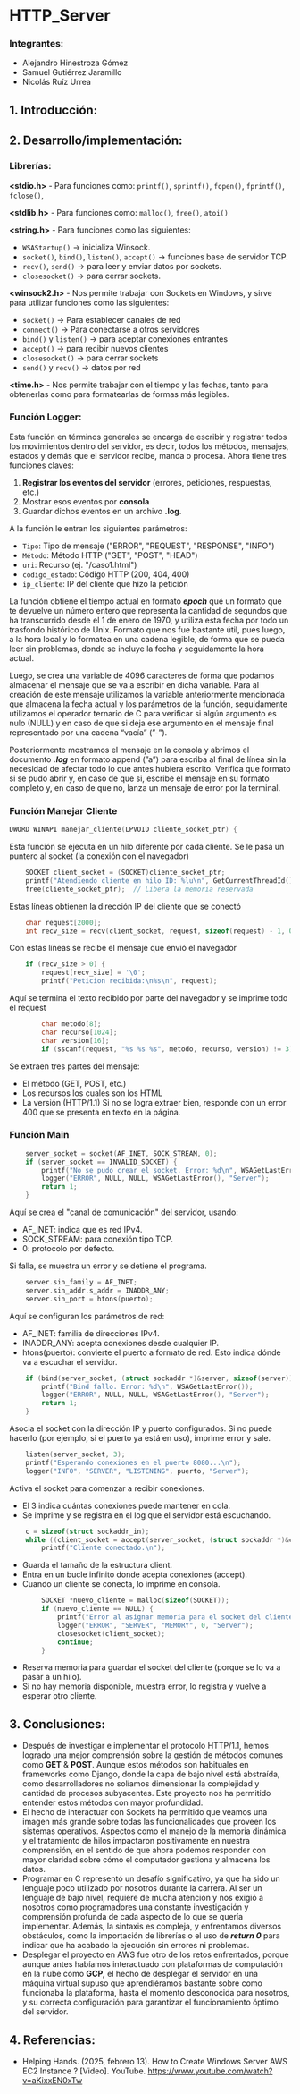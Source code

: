 ﻿# HTTP_Server

### Integrantes: 
* Alejandro Hinestroza Gómez
* Samuel Gutiérrez Jaramillo
* Nicolás Ruíz Urrea

## 1. Introducción:

## 2. Desarrollo/implementación: 
### Librerías: 
**<stdio.h>**  - Para funciones como: `printf()`, `sprintf()`, `fopen()`, `fprintf()`, `fclose()`,

**<stdlib.h>** - Para funciones como: `malloc()`, `free()`, `atoi()`

**<string.h>** - Para funciones como las siguientes: 

- `WSAStartup()` → inicializa Winsock.
- `socket()`, `bind()`, `listen()`, `accept()` → funciones base de servidor TCP.
- `recv()`, `send()` → para leer y enviar datos por sockets.
- `closesocket()` → para cerrar sockets.

**<winsock2.h>** - Nos permite trabajar con Sockets en Windows, y sirve para utilizar funciones como las siguientes: 

- `socket()` → Para establecer canales de red
- `connect()` → Para conectarse a otros servidores
- `bind()` y `listen()` → para aceptar conexiones entrantes
- `accept()` → para recibir nuevos clientes
- `closesocket()` → para cerrar sockets
- `send()` y `recv()` → datos por red

**<time.h>** - Nos permite trabajar con el tiempo y las fechas, tanto para obtenerlas como para formatearlas de formas más legibles.

### Función Logger:
Esta función en términos generales se encarga de escribir y registrar todos los movimientos dentro del servidor, es decir, todos los métodos, mensajes, estados y demás que el servidor recibe, manda o procesa. Ahora tiene tres funciones claves: 

1. **Registrar los eventos del servidor** (errores, peticiones, respuestas, etc.)
2. Mostrar esos eventos por **consola**
3. Guardar dichos eventos en un archivo **.log**.

A la función le entran los siguientes parámetros: 

- `Tipo`: Tipo de mensaje ("ERROR", "REQUEST", "RESPONSE", "INFO")
- `Método`: Método HTTP ("GET", "POST", "HEAD")
- `uri`: Recurso  (ej. "/caso1.html")
- `codigo_estado`: Código HTTP (200, 404, 400)
- `ip_cliente`: IP del cliente que hizo la petición

La función obtiene el tiempo actual en formato ***epoch*** qué un formato que te devuelve un número entero que representa la cantidad de segundos que ha transcurrido desde el 1 de enero de 1970, y utiliza esta fecha por todo un trasfondo histórico de Unix. Formato que nos fue bastante útil, pues luego, a la hora local y lo formatea en una cadena legible, de forma que se pueda leer sin problemas, donde se incluye la fecha y seguidamente la hora actual. 

Luego, se crea una variable de 4096 caracteres de forma que podamos almacenar el mensaje que se va a escribir en dicha variable. Para al creación de este mensaje utilizamos la variable anteriormente mencionada que almacena la fecha actual y los parámetros de la función, seguidamente utilizamos el operador ternario de C para verificar si algún argumento es nulo (NULL) y en caso de que si deja ese argumento en el mensaje final representado por una cadena “vacía” (”-”).

Posteriormente mostramos el mensaje en la consola y abrimos el documento ***.log*** en formato append (”a”) para escriba al final de línea sin la necesidad de afectar todo lo que antes hubiera escrito. Verifica que formato si se pudo abrir y, en caso de que si, escribe el mensaje en su formato completo y, en caso de que no, lanza un mensaje de error por la terminal.

### Función Manejar Cliente

```c
DWORD WINAPI manejar_cliente(LPVOID cliente_socket_ptr) {
```
Esta función se ejecuta en un hilo diferente por cada cliente. Se le pasa un puntero al socket (la conexión con el navegador)

```c
    SOCKET client_socket = (SOCKET)cliente_socket_ptr;
    printf("Atendiendo cliente en hilo ID: %lu\n", GetCurrentThreadId());
    free(cliente_socket_ptr);  // Libera la memoria reservada
```
Estas líneas obtienen la dirección IP del cliente que se conectó 

```c
    char request[2000];
    int recv_size = recv(client_socket, request, sizeof(request) - 1, 0);
```
Con estas líneas se recibe el mensaje que envió el navegador

```c
    if (recv_size > 0) {
        request[recv_size] = '\0';
        printf("Peticion recibida:\n%s\n", request);
```
Aquí se termina el texto recibido por parte del navegador y se imprime todo el request

```c
        char metodo[8];
        char recurso[1024];
        char version[16];
        if (sscanf(request, "%s %s %s", metodo, recurso, version) != 3) {
```
Se extraen tres partes del mensaje:
- El método (GET, POST, etc.)
- Los recursos los cuales son los HTML
- La versión (HTTP/1.1)
  Si no se logra extraer bien, responde con un error 400 que se presenta en texto en la página.


### Función Main

```c
    server_socket = socket(AF_INET, SOCK_STREAM, 0);
    if (server_socket == INVALID_SOCKET) {
        printf("No se pudo crear el socket. Error: %d\n", WSAGetLastError());
        logger("ERROR", NULL, NULL, WSAGetLastError(), "Server");
        return 1;
    }
```
Aquí se crea el "canal de comunicación" del servidor, usando:
- AF_INET: indica que es red IPv4.
- SOCK_STREAM: para conexión tipo TCP.
- 0: protocolo por defecto.

Si falla, se muestra un error y se detiene el programa.

```c
    server.sin_family = AF_INET;
    server.sin_addr.s_addr = INADDR_ANY;
    server.sin_port = htons(puerto);
```
Aquí se configuran los parámetros de red:
- AF_INET: familia de direcciones IPv4.
- INADDR_ANY: acepta conexiones desde cualquier IP.
- htons(puerto): convierte el puerto a formato de red.
Esto indica dónde va a escuchar el servidor.

```c
    if (bind(server_socket, (struct sockaddr *)&server, sizeof(server)) == SOCKET_ERROR) {
        printf("Bind fallo. Error: %d\n", WSAGetLastError());
        logger("ERROR", NULL, NULL, WSAGetLastError(), "Server");
        return 1;
    }
```
Asocia el socket con la dirección IP y puerto configurados.
Si no puede hacerlo (por ejemplo, si el puerto ya está en uso), imprime error y sale.

```c
    listen(server_socket, 3);
    printf("Esperando conexiones en el puerto 8080...\n");
    logger("INFO", "SERVER", "LISTENING", puerto, "Server");
```
Activa el socket para comenzar a recibir conexiones.
- El 3 indica cuántas conexiones puede mantener en cola.
- Se imprime y se registra en el log que el servidor está escuchando.

```c
    c = sizeof(struct sockaddr_in);
    while ((client_socket = accept(server_socket, (struct sockaddr *)&client, &c)) != INVALID_SOCKET) {
        printf("Cliente conectado.\n");
```
- Guarda el tamaño de la estructura client.
- Entra en un bucle infinito donde acepta conexiones (accept).
- Cuando un cliente se conecta, lo imprime en consola.

```c
        SOCKET *nuevo_cliente = malloc(sizeof(SOCKET));
        if (nuevo_cliente == NULL) {
            printf("Error al asignar memoria para el socket del cliente.\n");
            logger("ERROR", "SERVER", "MEMORY", 0, "Server");
            closesocket(client_socket);
            continue;
        }
```
- Reserva memoria para guardar el socket del cliente (porque se lo va a pasar a un hilo).
- Si no hay memoria disponible, muestra error, lo registra y vuelve a esperar otro cliente.


## 3. Conclusiones: 
* Después de investigar e implementar el protocolo HTTP/1.1, hemos logrado una mejor comprensión sobre la gestión de métodos comunes como **GET** & **POST**. Aunque estos métodos son habituales en frameworks como Django, donde la capa de bajo nivel está abstraída, como desarrolladores no solíamos dimensionar la complejidad y cantidad de procesos subyacentes. Este proyecto nos ha permitido entender estos métodos con mayor profundidad.
* El hecho de interactuar con Sockets ha permitido que veamos una imagen más grande sobre todas las funcionalidades que proveen los sistemas operativos. Aspectos como el manejo de la memoria dinámica y el tratamiento de hilos impactaron positivamente en nuestra comprensión, en el sentido de que ahora podemos responder con mayor claridad sobre cómo el computador gestiona y almacena los datos.
* Programar en C representó un desafío significativo, ya que ha sido un lenguaje poco utilizado por nosotros durante la carrera. Al ser un lenguaje de bajo nivel, requiere de mucha atención y nos exigió a nosotros como programadores una constante investigación y comprensión profunda de cada aspecto de lo que se quería implementar. Además, la sintaxis es compleja, y enfrentamos diversos obstáculos, como la importación de librerías o el uso de ***return 0*** para  indicar que ha acabado la ejecución sin errores ni problemas.
* Desplegar el proyecto en AWS fue otro de los retos enfrentados, porque aunque antes habíamos interactuado con plataformas de computación en la nube como **GCP,** el hecho de desplegar el servidor en una máquina virtual supuso que aprendiéramos bastante sobre como funcionaba la plataforma, hasta el momento desconocida para nosotros, y su correcta configuración para garantizar el funcionamiento óptimo del servidor.

## 4. Referencias: 
* Helping Hands. (2025, febrero 13). How to Create Windows Server AWS EC2 Instance ? [Video]. YouTube. https://www.youtube.com/watch?v=aKixxEN0xTw
